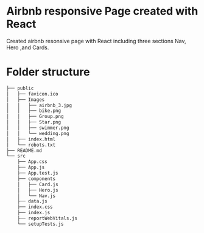# Airbnb responsive Page created with React 

  Created airbnb resonsive page with React including three sections Nav, Hero ,and Cards. 


# Folder structure

```bash
├── public
│   ├── favicon.ico
│   ├── Images
│   │   ├── airbnb_3.jpg
│   │   ├── bike.png
│   │   ├── Group.png
│   │   ├── Star.png
│   │   ├── swimmer.png
│   │   └── wedding.png
│   ├── index.html
│   └── robots.txt
├── README.md
└── src
    ├── App.css
    ├── App.js
    ├── App.test.js
    ├── components
    │   ├── Card.js
    │   ├── Hero.js
    │   └── Nav.js
    ├── data.js
    ├── index.css
    ├── index.js
    ├── reportWebVitals.js
    └── setupTests.js
```
